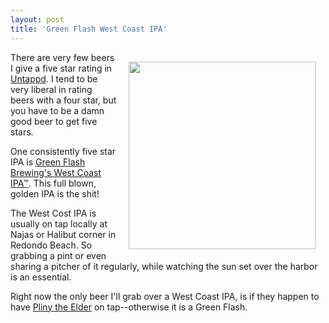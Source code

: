 ```yaml
---
layout: post
title: 'Green Flash West Coast IPA'
---
```

<p><a href="http://www.greenflashbrew.com/our-beers.php" target="_blank"><img style="padding: 15px;" src="https://s3.amazonaws.com/kinlane-productions/ipa-evangelist/green-flash-west-coast-ipa-poster.png" alt="" width="300" align="right" /></a></p>
<p>There are very few beers I give a five star rating in <a href="https://untappd.com/">Untappd</a>.  I tend to be very liberal in rating beers with a four star, but you have to be a damn good beer to get five stars.</p>
<p>One consistently five star IPA is <a href="http://www.greenflashbrew.com/our-beers.php" target="_blank">Green Flash Brewing's West Coast IPA&trade;</a>.  This full blown, golden IPA is the shit!</p>
<p>The West Cost IPA is usually on tap locally at Najas or Halibut corner in Redondo Beach.  So grabbing a pint or even sharing a pitcher of it regularly, while watching the sun set over the harbor is an essential.</p>
<p>Right now the only beer I'll grab over a West Coast IPA, is if they happen to have <a href="http://ipaevangelist.com/2012/12/26/pliny-the-elder/">Pliny the Elder</a> on tap--otherwise it is a Green Flash.</p>